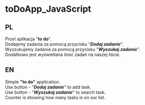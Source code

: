 # toDoApp_JavaScript

## PL
Prost aplikacja "**to do**".  
Dodajemy zadania za pomocą przycisku "***Dodaj zadanie***".  
Wyszukujemy zadania za pomocą przycisku "***Wyszukaj zadanie***".  
Dodatkowo jest wyświetlana ilość zadań na naszej liście.  


## EN
Simple **"to do"** application.  
Use button - "***Dodaj zadanie***" to add task.  
Use button - "***Wyszukaj zadanie***" to search task.  
Counter is showing how many tasks is on our list.  
